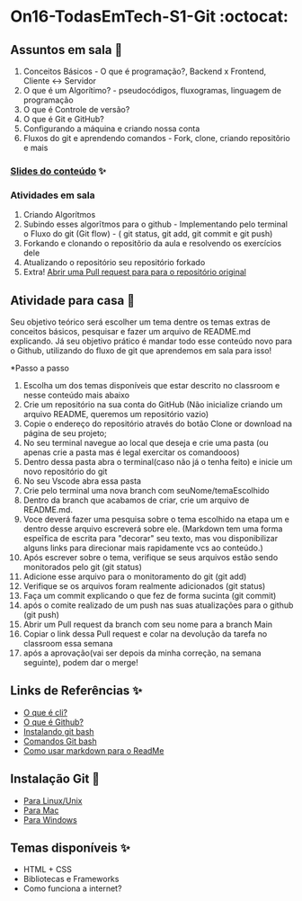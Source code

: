 # On16-TodasEmTech-S1-Git :octocat:

## Assuntos em sala  :metal:

1. Conceitos Básicos - O que é programação?, Backend x Frontend, Cliente <-> Servidor
2. O que é um Algorítimo? - pseudocódigos, fluxogramas, linguagem de programação
3. O que é Controle de versão?  
4. O que é  Git e GitHub? 
5. Configurando a máquina e criando nossa conta  
6. Fluxos do git e aprendendo comandos - Fork, clone, criando repositõrio e mais  

### [Slides do conteúdo](https://docs.google.com/presentation/d/1fA7hVbZUbIbbhfi5xhPFIwE5PVaN1NWizv8E5QoBJ-0/edit?usp=sharing) :sparkles:

### Atividades em sala

1. Criando Algorítmos 
2. Subindo esses algorĩtmos para o github - Implementando pelo terminal o Fluxo do git (Git flow) - ( git status, git add, git commit e git push)
3. Forkando e clonando o repositõrio da aula e resolvendo os exercícios dele
4.  Atualizando o repositório seu repositório forkado
5.  Extra! [Abrir uma Pull request para para o repositório original](https://github.com/grupy-sp/encontros/wiki/Como-sincronizar-o-seu-Fork-com-o-repo-principal)

## Atividade para casa :rocket:
 Seu objetivo teórico será escolher um tema dentre os temas extras de conceitos básicos, pesquisar e fazer um arquivo de README.md explicando. Já seu objetivo prático é mandar todo esse conteúdo novo para o Github, utilizando do fluxo de git que aprendemos em sala para isso!
 
*Passo a passo
1. Escolha um dos temas disponíveis que estar descrito no classroom e nesse conteúdo mais abaixo 
2.  Crie um repositório na sua conta do GitHub (Não inicialize criando um arquivo README, queremos um repositório vazio)
3. Copie o endereço do repositório através do botão Clone or download na página de seu projeto;
4. No seu terminal navegue ao local que deseja e crie uma pasta (ou apenas crie a pasta mas é legal exercitar os comandooos)
5. Dentro dessa pasta abra o terminal(caso não já o tenha feito) e inicie um novo repositório do git
6. No seu Vscode abra essa pasta
7. Crie pelo terminal uma nova branch com seuNome/temaEscolhido
8. Dentro da branch que acabamos de criar, crie um arquivo de README.md.
9. Voce deverá fazer uma pesquisa sobre o tema escolhido na etapa um e dentro desse arquivo escreverá sobre ele. (Markdown tem uma forma espeĩfica de escrita para "decorar" seu texto, mas vou disponibilizar alguns links para direcionar mais rapidamente vcs ao conteúdo.)
10. Após escrever sobre o tema, verifique se seus arquivos estão sendo monitorados pelo git (git status)
11. Adicione esse arquivo para o monitoramento do git (git add)
12. Verifique se os arquivos foram realmente adicionados (git status)
13. Faça um commit explicando o que fez de forma sucinta (git commit)
14. após o comite realizado de um push nas suas atualizações para o github (git push)
15. Abrir um Pull request da branch com seu nome para a branch Main
16. Copiar o link dessa Pull request e colar na devolução da tarefa no classroom essa semana
17. após a aprovação(vai ser depois da minha correção, na semana seguinte), podem dar o merge! 

## Links de Referências :sparkles:

* [O que é cli?](https://rockcontent.com/br/blog/cli/)
* [O que é Github?](https://www.youtube.com/watch?v=w3jLJU7DT5E)
* [Instalando git bash](https://www.webdevdrops.com/git-bash-como-instalar-usar/)
* [Comandos Git bash](https://comandosgit.github.io/)
* [Como usar markdown para o ReadMe](https://guides.github.com/pdfs/markdown-cheatsheet-online.pdf)

## Instalação Git :rocket:

* [Para Linux/Unix](https://git-scm.com/download/linux)
* [Para Mac](https://git-scm.com/download/mac)
* [Para Windows](https://git-scm.com/download/win)


## Temas disponíveis :sparkles:

* HTML + CSS
* Bibliotecas e Frameworks
* Como funciona a internet?



